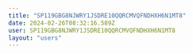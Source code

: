 ```yaml
---
title: "SP119GBG8NJWRY1JSDRE10QQRCMVQFNDHXH6N1MT8"
date: 2024-02-26T08:32:16.589Z
user: SP119GBG8NJWRY1JSDRE10QQRCMVQFNDHXH6N1MT8
layout: "users"
---
```

    